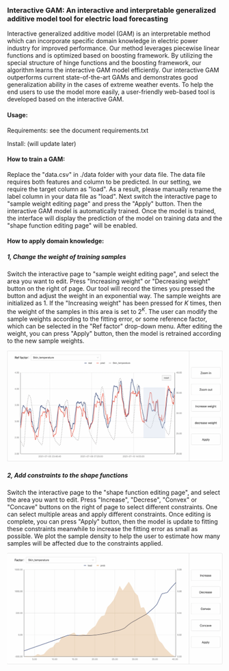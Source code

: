 ### Interactive GAM: An interactive and interpretable generalized additive model tool for electric load forecasting

Interactive generalized additive model (GAM) is an interpretable method which can incorporate specific domain knowledge in electric power industry for improved performance. Our method leverages piecewise linear functions and is optimized based on boosting framework. By utilizing the special structure of hinge functions and the boosting framework, our algorithm learns the interactive GAM model efficiently. Our interactive GAM outperforms current state-of-the-art GAMs and demonstrates good generalization ability in the cases of extreme weather events. To help the end users to use the model more easily, a user-friendly web-based tool is developed based on the interactive GAM. 

#### Usage:

Requirements: see the document requirements.txt

Install: (will update later)

#### How to train a GAM:

Replace the "data.csv" in ./data folder with your data file. The data file requires both features and column to be predicted. In our setting, we require the target column as "load". As a result, please manually rename the label column in your data file as "load". Next switch the interactive page to "sample weight editing page" and press the "Apply" button. Then the interactive GAM model is automatically trained. Once the model is trained, the interface will display the prediction of the model on training data and the "shape function editing page" will be enabled.

#### How to apply domain knowledge:

##### 1, Change the weight of training samples

Switch the interactive page to "sample weight editing page", and select the area you want to edit. Press "Increasing weight" or "Decreasing weight" button on the right of page. Our tool will record the times you pressed the button and adjust the weight in an exponential way. The sample weights are initialized as $1$. If the "Increasing weight" has been pressed for $K$ times, then the weight of the samples in this area is set to $2^K$. The user can modify the sample weights according to the fitting error, or some reference factor, which can be selected in the "Ref factor" drop-down menu. After editing the weight, you can press "Apply" button, then the model is retrained according to the new sample weights.
  
![page_1](./figs/page_1.png)

##### 2, Add constraints to the shape functions

Switch the interactive page to the "shape function editing page", and select the area you want to edit. Press "Increase", "Decrese", "Convex" or "Concave" buttons on the right of page to select different constraints. One can select multiple areas and apply different constraints. Once editing is complete, you can press "Apply" button, then the model is update to fitting these constraints meanwhile to increase the fitting error as small as possible. We plot the sample density to help the user to estimate how many samples will be affected due to the constraints applied.
 
![page_2](./figs/page_2.png)

